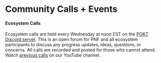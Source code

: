 # Community Calls + Events

#### Ecosystem Calls

Ecosystem calls are held every Wednesday at noon EST on the [POKT Discord server](https://discord.gg/pocket-network). This is an open forum for PNF and all ecosystem participants to discuss any progress updates, ideas, questions, or concerns. All calls are recorded and posted for those who cannot attend. Watch [previous calls](https://youtube.com/playlist?list=PLYpSL-5AOmwrvgSOXPFkt2llhLAopm-Pm\&feature=shared) on our YouTube channel.&#x20;


